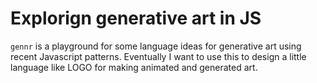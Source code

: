 # Explorign generative art in JS

`gennr` is a playground for some language ideas for generative art using recent Javascript patterns. Eventually I want to use this to design a little language like LOGO for making animated and generated art.

